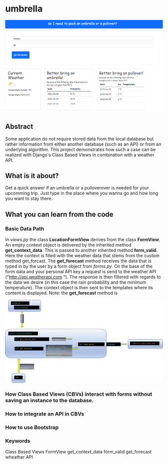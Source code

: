 # umbrella

![loadData](pics/screenshot.png?raw=true "loadData")
## Abstract
Some application do not require stored data from the local database but rather information from either another database (such as an API) or from an underlying algorithm. This project demonstrates how such a case can be realized with Django's Class Based Views in combination with a weather API.
## What is it about?
Get a quick answer if an umbrella or a pulloverover is needed for your upcomming trip. Just type in the place where you wanna go and how long you want to stay there. 

## What you can learn from the code
### Basic Data Path
In *views.py* the class **LocationFormView** derives from the class **FormView**. An empty context object is delivered by the inherited method **get_context_data**. This is passed to another inherited method **form_valid**. Here the context is filled with the weather data that stems from the custom method get_forcast. The **get_forecast** method receives the data that is typed in by the user by a form object from *forms.py*. On the base of the form data and your personal API key a request is send to the weather API ("http://api.weatherapi.com "). The response is then filtered with regards to the data we desire (in this case the rain probability and the minimum temperature). The context object is then sent to the templates where its content is displayed. Note: the **get_forecast** method is 

![loadData](pics/dataflow.png?raw=true "loadData")

### How Class Based Views (CBVs) interact with forms without saving an instance to the database. 

### How to integrate an API in CBVs
### How to use Bootstrap

### Keywords
Class Based Views
FormView
get_context_data
form_valid
get_forecast
wheather API



